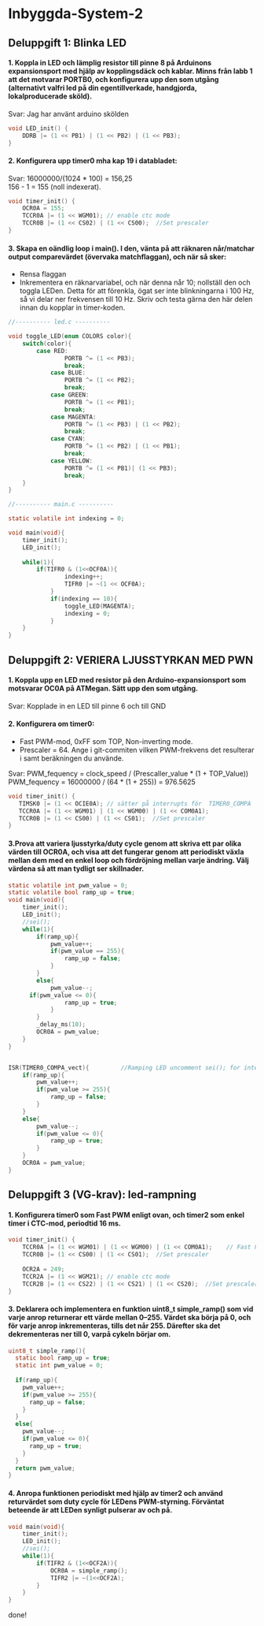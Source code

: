 # Inbyggda-System-2 #

## Deluppgift 1: Blinka LED ##

#### 1. Koppla in LED och lämplig resistor till pinne 8 på Arduinons expansionsport med hjälp av kopplingsdäck och kablar. Minns från labb 1 att det motvarar PORTB0, och konfigurera upp den som utgång (alternativt valfri led på din egentillverkade, handgjorda, lokalproducerade sköld).
Svar: Jag har använt arduino skölden 
```C
void LED_init() {
	DDRB |= (1 << PB1) | (1 << PB2) | (1 << PB3);
}
```

#### 2. Konfigurera upp timer0 mha kap 19 i databladet: ###
Svar: 16000000/(1024 * 100) = 156,25 \
      156 - 1 = 155 (noll indexerat).
```C
void timer_init() {
	OCR0A = 155;
	TCCR0A |= (1 << WGM01); // enable ctc mode
  	TCCR0B |= (1 << CS02) | (1 << CS00);  //Set prescaler
}
```

#### 3. Skapa en oändlig loop i main(). I den, vänta på att räknaren når/matchar output comparevärdet (övervaka matchflaggan), och när så sker:
 * Rensa flaggan
 * Inkrementera en räknarvariabel, och när denna når 10; nollställ den och toggla LEDen. Detta för att förenkla, ögat ser inte blinkningarna i 100 Hz, så vi delar ner frekvensen till 10 Hz. Skriv och testa gärna den här delen innan du kopplar in timer-koden.

```C
//---------- led.c ----------

void toggle_LED(enum COLORS color){
	switch(color){
		case RED:
      			PORTB ^= (1 << PB3);
     			break;
    		case BLUE:
      			PORTB ^= (1 << PB2);
      			break;
    		case GREEN:
      			PORTB ^= (1 << PB1);
      			break;
    		case MAGENTA:
      			PORTB ^= (1 << PB3) | (1 << PB2);
      			break;
    		case CYAN:
      			PORTB ^= (1 << PB2) | (1 << PB1);
      			break;
    		case YELLOW:
      			PORTB ^= (1 << PB1)| (1 << PB3);
      			break;
	}
}

//---------- main.c ----------

static volatile int indexing = 0;

void main(void){
	timer_init();
	LED_init();
	
	while(1){
		if(TIFR0 & (1<<OCF0A)){
      			indexing++;
	      		TIFR0 |= ~(1 << OCF0A);
    		}
    		if(indexing == 10){
      			toggle_LED(MAGENTA);
      			indexing = 0;
    		}	
  	}
}
```

## Deluppgift 2: VERIERA LJUSSTYRKAN MED PWN

#### 1. Koppla upp en LED med resistor på den Arduino-expansionsport som motsvarar OC0A på ATMegan. Sätt upp den som utgång.
Svar: Kopplade in en LED till pinne 6 och till GND

#### 2. Konfigurera om timer0:
 * Fast PWM-mod, 0xFF som TOP, Non-inverting mode.
 * Prescaler = 64. Ange i git-commiten vilken PWM-frekvens det resulterar i samt beräkningen du använde.
 
 Svar: PWM_fequency = clock_speed / (Prescaller_value * (1 + TOP_Value))\
 PWM_fequency = 16000000 / (64 * (1 + 255)) = 976.5625
 ```C
void timer_init() {
	TIMSK0 |= (1 << OCIE0A); // sätter på interrupts för  TIMER0_COMPA
	TCCR0A |= (1 << WGM01) | (1 << WGM00) | (1 << COM0A1);
	TCCR0B |= (1 << CS00) | (1 << CS01);  //Set prescaler
}

 ```
 
 #### 3.Prova att variera ljusstyrka/duty cycle genom att skriva ett par olika värden till OCR0A, och visa att det fungerar genom att periodiskt växla mellan dem med en enkel loop och fördröjning mellan varje ändring. Välj värdena så att man tydligt ser skillnader.
```C
static volatile int pwm_value = 0;
static volatile bool ramp_up = true;
void main(void){
	timer_init();
	LED_init();
	//sei();
	while(1){
		if(ramp_up){
			pwm_value++;
			if(pwm_value == 255){
				ramp_up = false;
			}
		}		
		else{
			pwm_value--;
      if(pwm_value <= 0){
				ramp_up = true;
			}		
		}
		_delay_ms(10);
		OCR0A = pwm_value;
	}
}


ISR(TIMER0_COMPA_vect){			//Ramping LED uncomment sei(); for interrupts
	if(ramp_up){
		pwm_value++;
		if(pwm_value >= 255){
			ramp_up = false;
		}
	}
	else{
		pwm_value--;
		if(pwm_value <= 0){
			ramp_up = true;
		}
	}
	OCR0A = pwm_value;
}


```

## Deluppgift 3 (VG-krav): led-rampning
#### 1. Konfigurera timer0 som Fast PWM enligt ovan, och timer2 som enkel timer i CTC-mod, periodtid 16 ms.
````C
void timer_init() {
	TCCR0A |= (1 << WGM01) | (1 << WGM00) | (1 << COM0A1);    // Fast PWM-mode
	TCCR0B |= (1 << CS00) | (1 << CS01);  //Set prescaler
	
	OCR2A = 249; 
	TCCR2A |= (1 << WGM21); // enable ctc mode
	TCCR2B |= (1 << CS22) | (1 << CS21) | (1 << CS20);  //Set prescaler
}
````
#### 3. Deklarera och implementera en funktion uint8_t simple_ramp() som vid varje anrop returnerar ett värde mellan 0–255. Värdet ska börja på 0, och för varje anrop inkrementeras, tills det når 255. Därefter ska det dekrementeras ner till 0, varpå cykeln börjar om.
````C
uint8_t simple_ramp(){
  static bool ramp_up = true;
  static int pwm_value = 0;
  
  if(ramp_up){
    pwm_value++;
    if(pwm_value >= 255){
      ramp_up = false;
    }
  }
  else{
    pwm_value--;
    if(pwm_value <= 0){
      ramp_up = true;
    }
  }
  return pwm_value;
}
````
#### 4. Anropa funktionen periodiskt med hjälp av timer2 och använd returvärdet som duty cycle för LEDens PWM-styrning. Förväntat beteende är att LEDen synligt pulserar av och på.
````C
void main(void){
	timer_init();
	LED_init();
	//sei();
	while(1){
		if(TIFR2 & (1<<OCF2A)){
			OCR0A = simple_ramp();
			TIFR2 |= ~(1<<OCF2A);
		}
	}
}
````

done!

